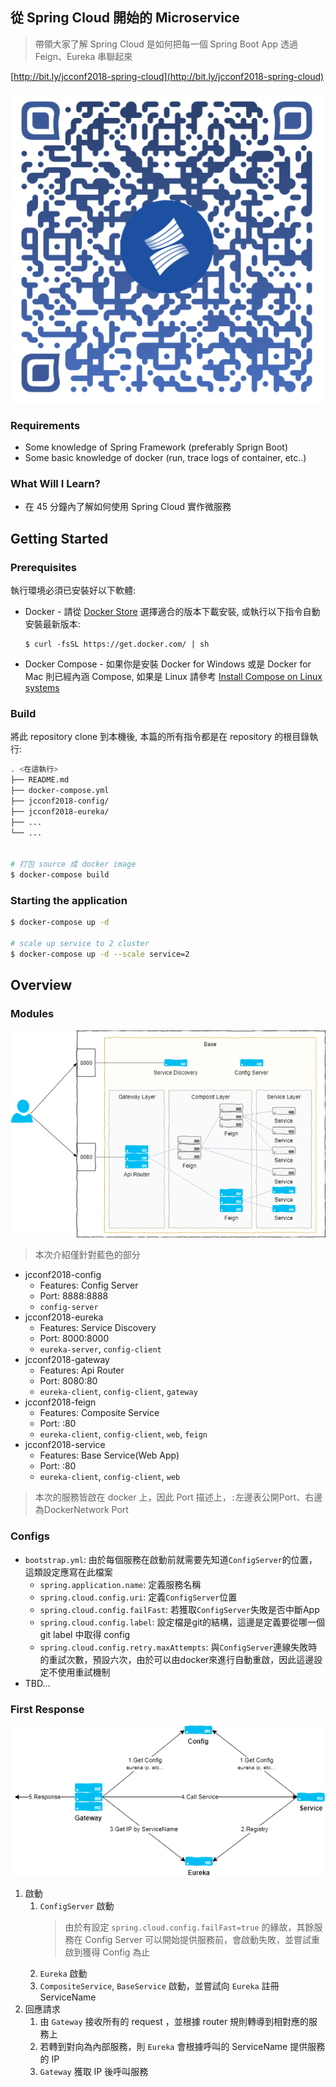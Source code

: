 ## 從 Spring Cloud 開始的 Microservice

> 帶領大家了解 Spring Cloud 是如何把每一個 Spring Boot App 透過 Feign、Eureka 串聯起來

[http://bit.ly/jcconf2018-spring-cloud](http://bit.ly/jcconf2018-spring-cloud)

<img src="./docs/qr-code.svg" height="500">

### Requirements

- Some knowledge of Spring Framework (preferably Sprign Boot)
- Some basic knowledge of docker (run, trace logs of container, etc..)

### What Will I Learn?

- 在 45 分鐘內了解如何使用 Spring Cloud 實作微服務


## Getting Started

### Prerequisites

執行環境必須已安裝好以下軟體:

- Docker - 請從 [Docker Store](https://store.docker.com/search?offering=community&type=edition) 選擇適合的版本下載安裝, 或執行以下指令自動安裝最新版本: 
    ```
    $ curl -fsSL https://get.docker.com/ | sh
    ```
	
- Docker Compose - 如果你是安裝 Docker for Windows 或是 Docker for Mac 則已經內涵 Compose, 如果是 Linux 請參考 [
Install Compose on Linux systems](https://docs.docker.com/compose/install/#install-compose)

### Build

將此 repository clone 到本機後, 本篇的所有指令都是在 repository 的根目錄執行:

```sh
. <在這執行>
├── README.md
├── docker-compose.yml
├── jcconf2018-config/
├── jcconf2018-eureka/
├── ...
└── ...


# 打包 source 成 docker image
$ docker-compose build
```

### Starting the application

```sh
$ docker-compose up -d

# scale up service to 2 cluster
$ docker-compose up -d --scale service=2
```


## Overview
### Modules
![](./docs/diagram.png)
> 本次介紹僅針對藍色的部分
- jcconf2018-config
    - Features: Config Server
    - Port: 8888:8888
    - `config-server`
- jcconf2018-eureka
    - Features: Service Discovery
    - Port: 8000:8000
    - `eureka-server`, `config-client`
- jcconf2018-gateway
    - Features: Api Router
    - Port: 8080:80
    - `eureka-client`, `config-client`, `gateway`
- jcconf2018-feign
    - Features: Composite Service
    - Port: :80
    - `eureka-client`, `config-client`, `web`, `feign`
- jcconf2018-service
    - Features: Base Service(Web App)
    - Port: :80
    - `eureka-client`, `config-client`, `web`
> 本次的服務皆啟在 docker 上，因此 Port 描述上，`:`左邊表公開Port、右邊為DockerNetwork Port

### Configs
- `bootstrap.yml`: 由於每個服務在啟動前就需要先知道`ConfigServer`的位置，這類設定應寫在此檔案
    - `spring.application.name`: 定義服務名稱
    - `spring.cloud.config.uri`: 定義`ConfigServer`位置
    - `spring.cloud.config.failFast`: 若獲取`ConfigServer`失敗是否中斷App
    - `spring.cloud.config.label`: 設定檔是git的結構，這邊是定義要從哪一個 git label 中取得 config
    - `spring.cloud.config.retry.maxAttempts`: 與`ConfigServer`連線失敗時的重試次數，預設六次，由於可以由docker來進行自動重啟，因此這邊設定不使用重試機制
- TBD...

### First Response
![](./docs/eureka_flow.png)
1. 啟動
    1. `ConfigServer` 啟動
        > 由於有設定 `spring.cloud.config.failFast=true` 的緣故，其餘服務在 Config Server 可以開始提供服務前，會啟動失敗，並嘗試重啟到獲得 Config 為止
    2. `Eureka` 啟動
    3. `CompositeService`, `BaseService` 啟動，並嘗試向 `Eureka` 註冊 ServiceName
2. 回應請求
    1. 由 `Gateway` 接收所有的 request ，並根據 router 規則轉導到相對應的服務上
    2. 若轉到對向為內部服務，則 `Eureka` 會根據呼叫的 ServiceName 提供服務的 IP
    3. `Gateway` 獲取 IP 後呼叫服務

